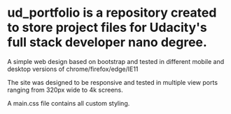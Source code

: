 # ud_portfolio is a repository created to store project files for Udacity's full stack developer nano degree.

A simple web design based on bootstrap and tested in different mobile and desktop versions of chrome/firefox/edge/IE11

The site was designed to be responsive and tested in multiple view ports ranging from 320px wide to 4k screens.


A main.css file contains all custom styling.